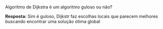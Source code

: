 Algoritmo de Dijkstra é um algoritmo guloso ou não?

**Resposta:**
Sim é guloso, Dijkstr faz escolhas locais que parecem melhores buscando encontrar uma solução ótima global